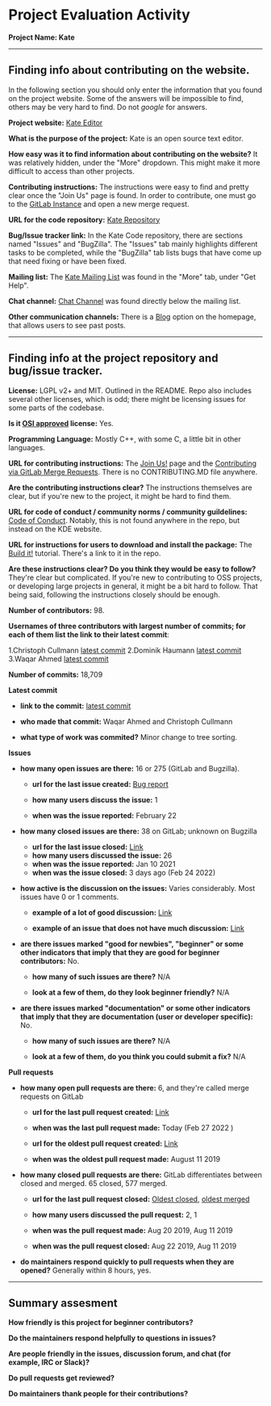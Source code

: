 # Project Evaluation Activity



__Project Name: Kate__


---

## Finding info about contributing on the website.

In the following section you should only enter the information that you
found on the project website. Some of the answers will be impossible to find, others
may be very hard to find. Do not _google_ for answers.

__Project website:__
[Kate Editor](https://kate-editor.org/)

__What is the purpose of the project:__
Kate is an open source text editor. 

__How easy was it to find information about contributing on the website?__
It was relatively hidden, under the "More" dropdown. This might make it more difficult to access than other projects. 

__Contributing instructions:__
The instructions were easy to find and pretty clear once the "Join Us" page is found. In order to contribute, one must go to the [GitLab Instance](invent.kde.org) and open a new merge request. 

__URL for the code repository:__
[Kate Repository](https://invent.kde.org/utilities/kate)

__Bug/Issue tracker link:__
In the Kate Code repository, there are sections named "Issues" and "BugZilla". The "Issues" tab mainly highlights different tasks to be completed, while the "BugZilla" tab lists bugs that have come up that need fixing or have been fixed. 

__Mailing list:__
The [Kate Mailing List](kwrite-devel@kde.org) was found in the "More" tab, under "Get Help".

__Chat channel:__
[Chat Channel](irc://irc.libera.chat/kate) was found directly below the mailing list.

__Other communication channels:__
There is a [Blog](https://kate-editor.org/post/) option on the homepage, that allows users to see past posts. 

---

## Finding info at the project repository and bug/issue tracker.

__License:__ LGPL v2+ and MIT. Outlined in the README. Repo also includes
several other licenses, which is odd; there might be licensing issues for some
parts of the codebase.

__Is it [OSI approved](https://opensource.org/licenses/alphabetical) license:__
Yes.

__Programming Language:__ Mostly C++, with some C, a little bit in other
languages.

__URL for contributing instructions:__ The [Join Us!](https://opensource.org/licenses/alphabetica)
page and the [Contributing via GitLab Merge Requests](https://kate-editor.org/post/2020/2020-07-18-contributing-via-gitlab-merge-requests/).
There is no CONTRIBUTING.MD file anywhere.

__Are the contributing instructions clear?__ 
The instructions themselves are clear, but if you're new to the project, it
might be hard to find them.

__URL for code of conduct / community norms / community guildelines:__
[Code of Conduct](https://kde.org/code-of-conduct/). Notably, this is not found
anywhere in the repo, but instead on the KDE website.

__URL for instructions for users to download and install the package:__
The [Build it!](https://kate-editor.org/build-it/) tutorial. There's a link to
it in the repo.

__Are these instructions clear? Do you think they would be easy to follow?__
They're clear but complicated. If you're new to contributing to OSS projects,
or developing large projects in general, it might be a bit hard to follow.
That being said, following the instructions closely should be enough.

__Number of contributors:__ 98.


__Usernames of three contributors with largest number of commits; for
each of them list the link to their latest commit__:

1.Christoph Cullmann [latest commit](https://invent.kde.org/utilities/kate/-/commit/ed494ad93f54c95e65caf6356dd717ca6c54ab95)
2.Dominik Haumann [latest commit](https://invent.kde.org/utilities/kate/-/commit/c7d8f68ec9473faa083e790307cb1526717218ce)
3.Waqar Ahmed [latest commit](https://invent.kde.org/utilities/kate/-/commit/ed494ad93f54c95e65caf6356dd717ca6c54ab95)


__Number of commits:__ 18,709

__Latest commit__

- __link to the commit:__ [latest commit](https://invent.kde.org/utilities/kate/-/commit/ed494ad93f54c95e65caf6356dd717ca6c54ab95)

- __who made that commit:__ Waqar Ahmed and Christoph Cullmann

- __what type of work was commited?__ Minor change to tree sorting.


__Issues__

- __how many open issues are there:__ 16 or 275 (GitLab and Bugzilla).

    - __url for the last issue created:__ [Bug report](https://bugs.kde.org/show_bug.cgi?id=450686)

    - __how many users discuss the issue:__ 1
    
    - __when was the issue reported:__ February 22
    

- __how many closed issues are there:__ 38 on GitLab; unknown on Bugzilla
    - __url for the last issue closed:__ [Link](https://invent.kde.org/utilities/kate/-/issues/20)
    - __how many users discussed the issue:__ 26
    - __when was the issue reported:__ Jan 10 2021
    - __when was the issue closed:__ 3 days ago (Feb 24 2022)

- __how active is the discussion on the issues:__ Varies considerably. Most issues have 0 or 1 comments.

    - __example of a lot of good discussion:__ [Link](https://invent.kde.org/utilities/kate/-/issues/53)
    
    - __example of an issue that does not have much discussion:__ [Link](https://invent.kde.org/utilities/kate/-/issues/51)



- __are there issues marked "good for newbies", "beginner" or some other indicators that imply that they are good for beginner contributors:__ No.

    - __how many of such issues are there?__ N/A
    
    - __look at a few of them, do they look beginner friendly?__ N/A



- __are there issues marked "documentation" or some other indicators that imply that they are documentation (user or developer specific):__ No.

    - __how many of such issues are there?__ N/A
    
    - __look at a few of them, do you think you could submit a fix?__ N/A



__Pull requests__

- __how many open pull requests are there:__ 6, and they're called merge requests on GitLab

    - __url for the last pull request created:__ [Link](https://invent.kde.org/utilities/kate/-/merge_requests/648)
    
    - __when was the last pull request made:__ Today (Feb 27 2022 )

    - __url for the oldest pull request created:__ [Link](https://invent.kde.org/utilities/kate/-/merge_requests/1)
    
    - __when was the oldest pull request made:__ August 11 2019

- __how many closed pull requests are there:__ GitLab differentiates between closed and merged. 65 closed, 577 merged.

    - __url for the last pull request closed:__ [Oldest closed](https://invent.kde.org/utilities/kate/-/merge_requests/8), [oldest merged](https://invent.kde.org/utilities/kate/-/merge_requests/1)
    
    - __how many users discussed the pull request:__ 2, 1
    
    - __when was the pull request made:__ Aug 20 2019, Aug 11 2019
    
    - __when was the pull request closed:__ Aug 22 2019, Aug 11 2019
    

- __do maintainers respond quickly to pull requests when they are opened?__ 
Generally within 8 hours, yes.




---


## Summary assesment
__How friendly is this project for beginner contributors?__


__Do the maintainers respond helpfully to questions in issues?__


__Are people friendly in the issues, discussion forum, and chat (for example, IRC or Slack)?__



__Do pull requests get reviewed?__



__Do maintainers thank people for their contributions?__



